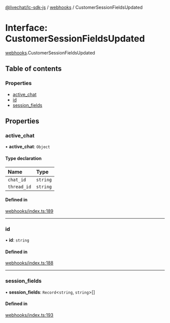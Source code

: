 [@livechat/lc-sdk-js](../README.md) / [webhooks](../modules/webhooks.md) / CustomerSessionFieldsUpdated

# Interface: CustomerSessionFieldsUpdated

[webhooks](../modules/webhooks.md).CustomerSessionFieldsUpdated

## Table of contents

### Properties

- [active\_chat](webhooks.CustomerSessionFieldsUpdated.md#active_chat)
- [id](webhooks.CustomerSessionFieldsUpdated.md#id)
- [session\_fields](webhooks.CustomerSessionFieldsUpdated.md#session_fields)

## Properties

### active\_chat

• **active\_chat**: `Object`

#### Type declaration

| Name | Type |
| :------ | :------ |
| `chat_id` | `string` |
| `thread_id` | `string` |

#### Defined in

[webhooks/index.ts:189](https://github.com/livechat/lc-sdk-js/blob/d267eeb/src/webhooks/index.ts#L189)

___

### id

• **id**: `string`

#### Defined in

[webhooks/index.ts:188](https://github.com/livechat/lc-sdk-js/blob/d267eeb/src/webhooks/index.ts#L188)

___

### session\_fields

• **session\_fields**: `Record`<`string`, `string`\>[]

#### Defined in

[webhooks/index.ts:193](https://github.com/livechat/lc-sdk-js/blob/d267eeb/src/webhooks/index.ts#L193)
